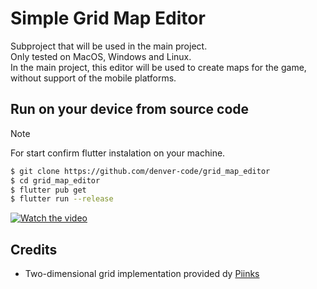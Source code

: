 # Simple Grid Map Editor 
Subproject that will be used in the main project.  
Only tested on MacOS, Windows and Linux.  
In the main project, this editor will be used to create maps for the game, without support of the mobile platforms.

## Run on your device from source code
> [!NOTE]
> For start confirm flutter instalation on your machine.
``` Bash
$ git clone https://github.com/denver-code/grid_map_editor
$ cd grid_map_editor
$ flutter pub get
$ flutter run --release
```

[![Watch the video](https://img.youtube.com/vi/QXjfNQDfBns/0.jpg)](https://youtu.be/QXjfNQDfBns)

## Credits
- Two-dimensional grid implementation provided dy [Piinks](https://gist.github.com/Piinks/4424936c57ed13093eb389123383e894)

